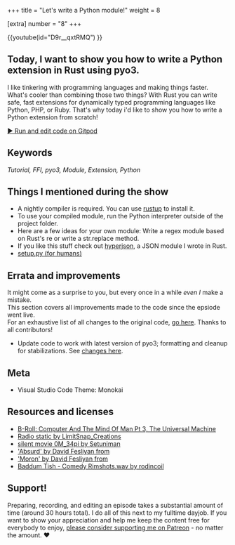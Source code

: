 +++
title = "Let's write a Python module!"
weight = 8

[extra]
number = "8"
+++

{{youtube(id="D9r__qxtRMQ") }}

## Today, I want to show you how to write a Python extension in Rust using pyo3.
I like tinkering with programming languages and making things faster. What's cooler than combining those two things? With Rust you can write safe, fast extensions for dynamically typed programming languages like Python, PHP, or Ruby. That's why today i'd like to show you how to write a Python extension from scratch!


<!-- more -->

<a target="_blank" class="button"
href="https://gitpod.io/#https://github.com/hello-rust/show/tree/master/episode/8">&#x25b6;
Run and edit code on Gitpod</a>

## Keywords

*Tutorial, FFI, pyo3, Module, Extension, Python*

## Things I mentioned during the show

* A nightly compiler is required. You can use [rustup](https://rustup.rs/) to install it.
* To use your compiled module, run the Python interpreter outside of the project folder.
* Here are a few ideas for your own module: Write a regex module based on Rust's re or write a str.replace method.
* If you like this stuff check out [hyperjson](https://github.com/mre/hyperjson), a JSON module I wrote in Rust.
* [setup.py (for humans)](https://github.com/kennethreitz/setup.py)

## Errata and improvements

It might come as a surprise to you, but every once in a while *even I* make a mistake.  
This section covers all improvements made to the code since the epsiode went live.  
For an exhaustive list of all changes to the original code, [go here](https://github.com/hello-rust/show/commits/master/episode/8).
Thanks to all contributors!  

* Update code to work with latest version of pyo3; formatting and cleanup for stabilizations. See [changes here](https://github.com/hello-rust/show/pull/47).

## Meta

* Visual Studio Code Theme: Monokai


## Resources and licenses

* [B-Roll: Computer And The Mind Of Man Pt 3, The Universal Machine](https://archive.org/details/ComputerAndTheMindOfManP3TheUniversalMachine)
* [Radio static by LimitSnap_Creations](https://freesound.org/people/LimitSnap_Creations/sounds/279003/)
* [silent movie 0M_34pi by Setuniman](https://freesound.org/people/Setuniman/sounds/153470/)
* ['Absurd' by David Fesliyan from](https://fesliyanstudios.com/)
* ['Moron' by David Fesliyan from](http://fesliyanstudios.com/)
* [Baddum Tish - Comedy Rimshots.wav by rodincoil](https://freesound.org/people/rodincoil/sounds/271208/)



## Support!

Preparing, recording, and editing an episode takes a substantial amount of time
(around 30 hours total). I do all of this next to my fulltime dayjob.
If you want to show your appreciation and help me keep the content free
for everybody to enjoy, [please consider supporting me on
Patreon](https://www.patreon.com/bePatron?c=1568097) - no matter the amount. ❤️